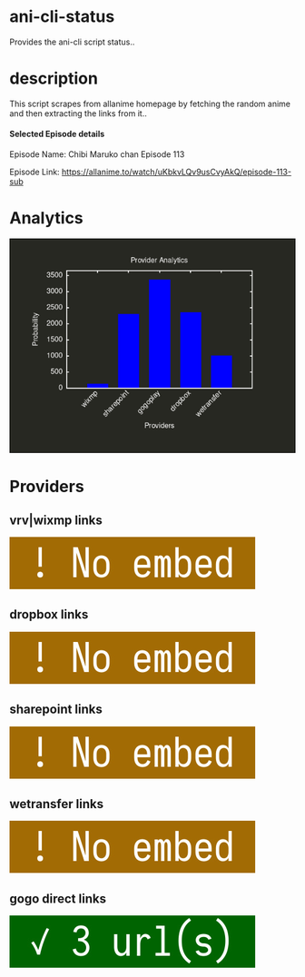 # ani-cli-status
Provides the ani-cli script status..

# description
This script scrapes from allanime homepage by fetching the random anime and then extracting the links from it..

#### Selected Episode details

Episode Name: Chibi Maruko chan Episode 113

Episode Link: https://allanime.to/watch/uKbkvLQv9usCvyAkQ/episode-113-sub
 
# Analytics

<img src="./analytics.png">

# Providers

##  vrv|wixmp links

<img src="./images/wixmp.jpg">

##  dropbox links

<img src="./images/dropbox.jpg">

##  sharepoint links

<img src="./images/sharepoint.jpg">

##  wetransfer links

<img src="./images/wetransfer.jpg">

## gogo direct links

<img src="./images/gogoplay.jpg">

